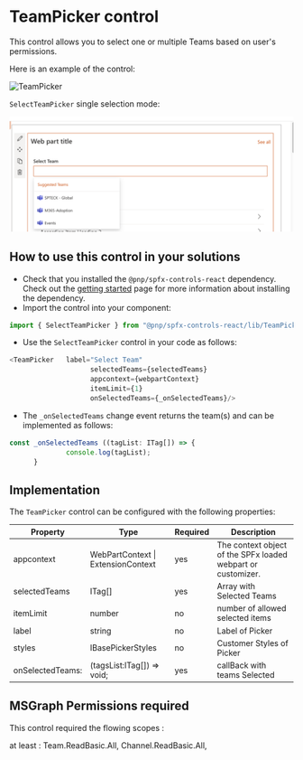 # TeamPicker control

This control allows you to select one or multiple Teams based on user's permissions.

Here is an example of the control:

![TeamPicker](../assets/SelectTeamPicker.gif)

`SelectTeamPicker` single selection mode:

![Teamselection](../assets/SelectTeamPicker_select.png)


## How to use this control in your solutions

- Check that you installed the `@pnp/spfx-controls-react` dependency. Check out the [getting started](../../#getting-started) page for more information about installing the dependency.
- Import the control into your component:

```TypeScript
import { SelectTeamPicker } from "@pnp/spfx-controls-react/lib/TeamPicker";
```

- Use the `SelectTeamPicker` control in your code as follows:

```TypeScript
<TeamPicker   label="Select Team"
                    selectedTeams={selectedTeams}
                    appcontext={webpartContext}
                    itemLimit={1}
                    onSelectedTeams={_onSelectedTeams}/>
```

- The `_onSelectedTeams` change event returns the team(s) and can be implemented as follows:

```TypeScript
const _onSelectedTeams ((tagList: ITag[]) => {
              console.log(tagList);
      }
```

## Implementation


The `TeamPicker` control can be configured with the following properties:

| Property | Type | Required | Description |
| ---- | ---- | ---- | ---- |
| appcontext | WebPartContext \| ExtensionContext | yes | The context object of the SPFx loaded webpart or customizer. |
| selectedTeams | ITag[] | yes | Array with Selected Teams  |
| itemLimit | number | no | number of allowed selected items |
| label | string | no | Label of Picker |
| styles | IBasePickerStyles | no | Customer Styles of Picker |
| onSelectedTeams: | (tagsList:ITag[]) => void; | yes | callBack with teams Selected |


 ## MSGraph Permissions required

This control required the flowing scopes :

at least : Team.ReadBasic.All, Channel.ReadBasic.All,
